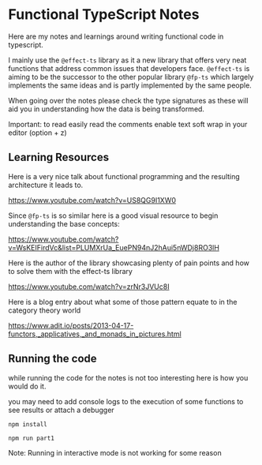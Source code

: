 # Functional TypeScript Notes

Here are my notes and learnings around writing functional code in typescript.

I mainly use the `@effect-ts` library as it a new library that offers very neat functions that address common issues that developers face. `@effect-ts` is aiming to be the successor to the other popular library `@fp-ts` which largely implements the same ideas and is partly implemented by the same people.

When going over the notes please check the type signatures as these will aid you in understanding how the data is being transformed.

Important: to read easily read the comments enable text soft wrap in your editor (option + z)

## Learning Resources

Here is a very nice talk about functional programming and the resulting architecture it leads to.

https://www.youtube.com/watch?v=US8QG9I1XW0

Since `@fp-ts` is so similar here is a good visual resource to begin understanding the base concepts:

https://www.youtube.com/watch?v=WsKEIFirdVc&list=PLUMXrUa_EuePN94nJ2hAui5nWDj8RO3lH

Here is the author of the library showcasing plenty of pain points and how to solve them with the effect-ts library

https://www.youtube.com/watch?v=zrNr3JVUc8I

Here is a blog entry about what some of those pattern equate to in the category theory world

https://www.adit.io/posts/2013-04-17-functors,_applicatives,_and_monads_in_pictures.html

## Running the code
while running the code for the notes is not too interesting here is how you would do it.

you may need to add console logs to the execution of some functions to see results or attach a debugger


```
npm install

npm run part1
```

Note: Running in interactive mode is not working for some reason

